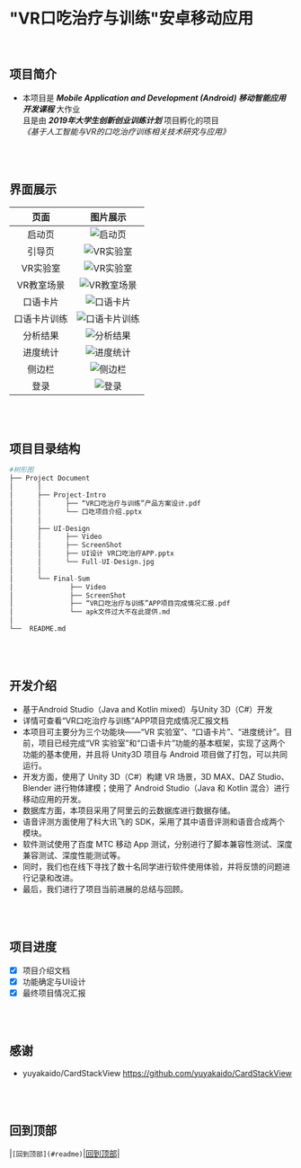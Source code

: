 ﻿# "VR口吃治疗与训练"安卓移动应用

<br/>

## 项目简介
* 本项目是 ***Mobile Application and Development (Android) 移动智能应用开发课程*** 大作业<br/>
  且是由 ***2019年大学生创新创业训练计划***  项目孵化的项目<br/>
_《基于人工智能与VR的口吃治疗训练相关技术研究与应用》_

<br/>
<br/>

## 界面展示

| 页面 | 图片展示 |
| :----: | :----: |
| 启动页 | ![启动页](https://github.com/android-app-development-course/2019_a12_VR/blob/master/ProjectDocument/UI-Design/Screenshot/LaunchPage1.png) |
| 引导页 | ![VR实验室](https://github.com/android-app-development-course/2019_a12_VR/blob/master/ProjectDocument/UI-Design/Screenshot/LaunchPage3.png) |
| VR实验室 | ![VR实验室](https://github.com/android-app-development-course/2019_a12_VR/blob/master/ProjectDocument/UI-Design/Screenshot/VRLab1.png) |
| VR教室场景 | ![VR教室场景](https://github.com/android-app-development-course/2019_a12_VR/blob/master/ProjectDocument/Final-Sum/Screenshot/Classroom2.jpg) |
| 口语卡片 | ![口语卡片](https://github.com/android-app-development-course/2019_a12_VR/blob/master/ProjectDocument/UI-Design/Screenshot/SpeechCard1.png) |
| 口语卡片训练 | ![口语卡片训练](https://github.com/android-app-development-course/2019_a12_VR/blob/master/ProjectDocument/Final-Sum/Screenshot/CardStackView.png) |
| 分析结果 | ![分析结果](https://github.com/android-app-development-course/2019_a12_VR/blob/master/ProjectDocument/Final-Sum/Screenshot/Result.png) |
| 进度统计 | ![进度统计](https://github.com/android-app-development-course/2019_a12_VR/blob/master/ProjectDocument/UI-Design/Screenshot/Schedule.png) |
| 侧边栏 | ![侧边栏](https://github.com/android-app-development-course/2019_a12_VR/blob/master/ProjectDocument/UI-Design/Screenshot/SideDrawer1.png) |
| 登录 | ![登录](https://github.com/android-app-development-course/2019_a12_VR/blob/master/ProjectDocument/UI-Design/Screenshot/Login.png) |

<br/>
<br/>

## 项目目录结构

```python
#树形图
├── Project Document
│      │
│      ├── Project-Intro
│      │      ├── “VR口吃治疗与训练”产品方案设计.pdf
│      │      └── 口吃项目介绍.pptx
│      │     
│      ├── UI-Design
│      │      ├── Video
│      │      ├── ScreenShot
│      │      ├── UI设计 VR口吃治疗APP.pptx
│      │      └── Full-UI-Design.jpg
│      │ 
│      └── Final-Sum
│              ├── Video
│              ├── ScreenShot
│              ├── “VR口吃治疗与训练”APP项目完成情况汇报.pdf
│              └── apk文件过大不在此提供.md
│ 
└──  README.md
```

<br/>
<br/>

## 开发介绍
* 基于Android Studio（Java and Kotlin mixed）与Unity 3D（C#）开发
* 详情可查看“VR口吃治疗与训练”APP项目完成情况汇报文档
* 本项目可主要分为三个功能块——“VR 实验室”、“口语卡片”、“进度统计”。目前，项目已经完成“VR 实验室”和“口语卡片”功能的基本框架，实现了这两个功能的基本使用，并且将 Unity3D 项目与 Android 项目做了打包，可以共同运行。
* 开发方面，使用了 Unity 3D（C#）构建 VR 场景，3D MAX、DAZ Studio、Blender 进行物体建模；使用了 Android Studio（Java 和 Kotlin 混合）进行移动应用的开发。
* 数据库方面，本项目采用了阿里云的云数据库进行数据存储。
* 语音评测方面使用了科大讯飞的 SDK，采用了其中语音评测和语音合成两个模块。
* 软件测试使用了百度 MTC 移动 App 测试，分别进行了脚本兼容性测试、深度兼容测试、深度性能测试等。
* 同时，我们也在线下寻找了数十名同学进行软件使用体验，并将反馈的问题进行记录和改进。
* 最后，我们进行了项目当前进展的总结与回顾。

<br/>
<br/>

## 项目进度
- [x] 项目介绍文档
- [x] 功能确定与UI设计
- [x] 最终项目情况汇报

<br/>
<br/>

## 感谢
- yuyakaido/CardStackView https://github.com/yuyakaido/CardStackView

<br/>
<br/>

回到顶部
----------
|`[回到顶部](#readme)`|[回到顶部](#readme)|
